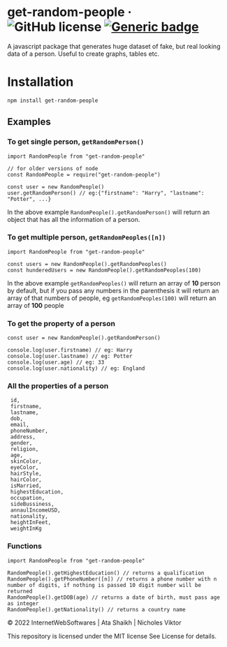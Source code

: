 # get-random-people &middot; ![GitHub license](https://img.shields.io/badge/license-MIT-blue.svg) [![Generic badge](https://img.shields.io/badge/version-1.0.8-<COLOR>.svg)](https://shields.io/)
A javascript package that generates huge dataset of fake, but real looking data of a person. Useful to create graphs, tables etc.
# Installation

```
npm install get-random-people
```

## Examples

### To get single person, `getRandomPerson()`

```
import RandomPeople from "get-random-people"

// for older versions of node
const RandomPeople = require("get-random-people")

const user = new RandomPeople()
user.getRandomPerson() // eg:{"firstname": "Harry", "lastname": "Potter", ...}
```

In the above example `RandomPeople().getRandomPerson()` will return an object that has all the information of a person.

### To get multiple person, `getRandomPeoples([n])`

```
import RandomPeople from "get-random-people"

const users = new RandomPeople().getRandomPeoples() 
const hunderedUsers = new RandomPeople().getRandomPeoples(100)
```

In the above example ```getRandomPeoples()``` will return an array of **10** person by default, but if you pass any numbers in the parenthesis it will return an array of that numbers of people, eg ```getRandomPeoples(100)``` will return an array of **100** people

### To get the property of a person
```
const user = new RandomPeople().getRandomPerson()

console.log(user.firstname) // eg: Harry
console.log(user.lastname) // eg: Potter
console.log(user.age) // eg: 33
console.log(user.nationality) // eg: England
```

### All the properties of a person
```
 id,
 firstname,
 lastname,
 dob,
 email,
 phoneNumber,
 address,
 gender,
 religion,
 age,
 skinColor,
 eyeColor,
 hairStyle,
 hairColor,
 isMarried,
 highestEducation,
 occupation,
 sideBussiness,
 annaulIncomeUSD,
 nationality,
 heightInFeet,
 weightInKg
```

### Functions

```
import RandomPeople from "get-random-people"

RandomPeople().getHighestEducation() // returns a qualification
RandomPeople().getPhoneNumber([n]) // returns a phone number with n number of digits, if nothing is passed 10 digit number will be returned
RandomPeople().getDOB(age) // returns a date of birth, must pass age as integer
RandomPeople().getNationality() // returns a country name

```

&copy; 2022 InternetWebSoftwares | Ata Shaikh | Nicholes Viktor

This repository is licensed under the MIT license
See License for details.